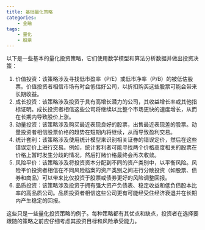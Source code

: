 ```yaml
---
title: 基础量化策略
categories: 
    - 金融
tags: 
    - 量化
    - 股票
---
```


以下是一些基本的量化投资策略，它们使用数学模型和算法分析数据并做出投资决策：

1. 价值投资：该策略涉及寻找低市盈率（P/E）或低市净率（P/B）的被低估股票。价值投资者相信市场有时会低估好公司，以折扣购买这些股票可能会带来长期收益。
2. 成长投资：该策略涉及投资于具有高增长潜力的公司，其收益增长率或其他指标证明。成长投资者相信这些公司将继续以比整个市场更快的速度增长，从而在长期内导致股价上涨。
3. 动量投资：该策略涉及购买最近表现良好的股票，出售最近表现差的股票。动量投资者相信股票价格的趋势在短期内将继续，从而导致盈利交易。
4. 统计套利：该策略涉及使用统计模型来识别相关证券的错误定价，然后在这些错误定价上进行交易。例如，统计套利者可能寻找两个价格高度相关的股票在价格上暂时发生分歧的情况，然后打赌价格最终会再次收敛。
5. 风险平价：该策略涉及将投资资本分配到不同的资产类别中，以平衡风险。风险平价投资者相信在不同风险档案的资产类别之间进行分散投资（如股票、债券和商品）可以带来比仅投资于股票或债券更好的风险调整回报。
6. 品质投资：该策略涉及投资于拥有强大资产负债表、稳定收益和低负债股本比率的高品质公司。品质投资者相信这些公司更有可能经受住经济衰退并在长期内产生稳定的回报。

这些只是一些量化投资策略的例子。每种策略都有其优点和缺点，投资者在选择要跟随的策略之前应仔细考虑其投资目标和风险承受能力。